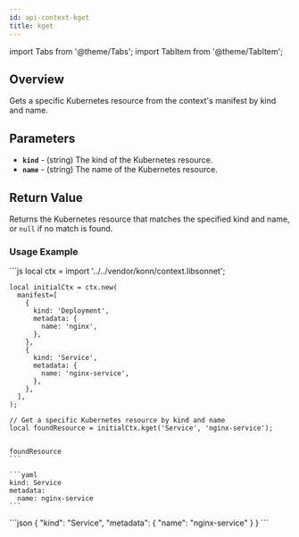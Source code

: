 ```yaml
---
id: api-context-kget
title: kget
---
```


import Tabs from '@theme/Tabs';
import TabItem from '@theme/TabItem';



## Overview
Gets a specific Kubernetes resource from the context's manifest by kind and name.

## Parameters
- **`kind`** - (string) The kind of the Kubernetes resource.
- **`name`** - (string) The name of the Kubernetes resource.

## Return Value
Returns the Kubernetes resource that matches the specified kind and name, or `null` if no match is found.

### Usage Example


<Tabs>
    <TabItem value="jsonnet" label="Jsonnet" default>
    ```js
    local ctx = import '../../vendor/konn/context.libsonnet';

    local initialCtx = ctx.new(
      manifest=[
        {
          kind: 'Deployment',
          metadata: {
            name: 'nginx',
          },
        },
        {
          kind: 'Service',
          metadata: {
            name: 'nginx-service',
          },
        },
      ],
    );

    // Get a specific Kubernetes resource by kind and name
    local foundResource = initialCtx.kget('Service', 'nginx-service');


    foundResource
    ```
  </TabItem>
  <TabItem value="yaml" label="YAML Output">

    ```yaml
    kind: Service
    metadata:
      name: nginx-service
    ```
  </TabItem>
  <TabItem value="json" label="JSON Output">
    ```json
    {
       "kind": "Service",
       "metadata": {
          "name": "nginx-service"
       }
    }
    ```  
    </TabItem>
</Tabs>